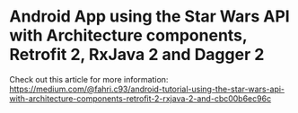 # Android App using the Star Wars API with Architecture components, Retrofit 2, RxJava 2 and Dagger 2

Check out this article for more information: https://medium.com/@fahri.c93/android-tutorial-using-the-star-wars-api-with-architecture-components-retrofit-2-rxjava-2-and-cbc00b6ec96c
